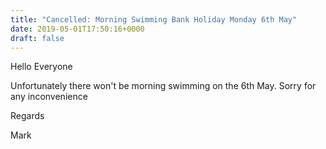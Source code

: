 ```yaml
---
title: "Cancelled: Morning Swimming Bank Holiday Monday 6th May"
date: 2019-05-01T17:50:16+0000
draft: false
---
```

Hello Everyone 

Unfortunately there won't be morning swimming on the 6th May. Sorry for any inconvenience

Regards

Mark 

